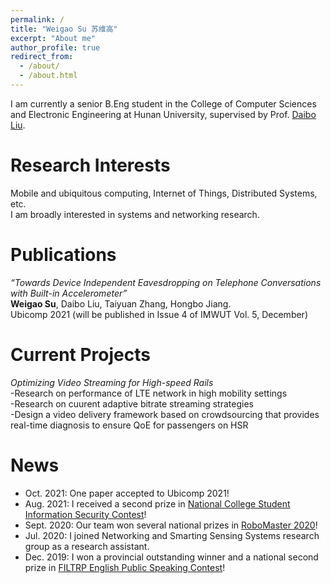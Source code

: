 ```yaml
---
permalink: /
title: "Weigao Su 苏维高"
excerpt: "About me"
author_profile: true
redirect_from: 
  - /about/
  - /about.html
---
```


I am currently a senior B.Eng student in the College of Computer Sciences and Electronic Engineering at Hunan University, supervised by Prof. [Daibo Liu](https://sites.google.com/site/dbliuuestc/home).

Research Interests
======
Mobile and ubiquitous computing, Internet of Things, Distributed Systems, etc.  
I am broadly interested in systems and networking research.

Publications
======
*“Towards Device Independent Eavesdropping on Telephone Conversations with Built-in Accelerometer”*  
**Weigao Su**, Daibo Liu, Taiyuan Zhang, Hongbo Jiang.  
Ubicomp 2021 (will be published in Issue 4 of IMWUT Vol. 5, December)


Current Projects
======  
*Optimizing Video Streaming for High-speed Rails*  
-Research on performance of LTE network in high mobility settings  
-Research on cuurent adaptive bitrate streaming strategies  
-Design a video delivery framework based on crowdsourcing that provides real-time diagnosis to ensure QoE for passengers on HSR

News  
======
* Oct. 2021: One paper accepted to Ubicomp 2021!  
* Aug. 2021: I received a second prize in [National College Student Information Security Contest](http://www.ciscn.cn/)!  
* Sept. 2020: Our team won several national prizes in [RoboMaster 2020](https://www.robomaster.com/en-US/robo/overview?djifrom=nav)!
* Jul. 2020: I joined Networking and Smarting Sensing Systems research group as a research assistant.
* Dec. 2019: I won a provincial outstanding winner and a national second prize in [FILTRP English Public Speaking Contest](https://uchallenge.unipus.cn/2021/news/)!